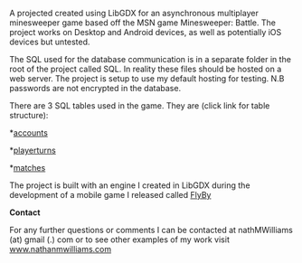 A projected created using LibGDX for an asynchronous multiplayer minesweeper game based off the MSN game Minesweeper: Battle. The project works on Desktop and Android devices, as well as potentially iOS devices but untested. 

The SQL used for the database communication is in a separate folder in the root of the project called SQL. In reality these files should be hosted on a web server. The project is setup to use my default hosting for testing. N.B passwords are not encrypted in the database.

There are 3 SQL tables used in the game. They are (click link for table structure):

*[accounts](http://www.nathanmwilliams.com/SQL/MinesweeperBattle/accounts.html)

*[playerturns](http://www.nathanmwilliams.com/SQL/MinesweeperBattle/playerturns.html)

*[matches](http://www.nathanmwilliams.com/SQL/MinesweeperBattle/matches.html)

The project is built with an engine I created in LibGDX during the development of a mobile game I released called [FlyBy](http://www.nathanmwilliams.com/?cat=3)

**Contact**

For any further questions or comments I can be contacted at nathMWilliams (at) gmail (.) com or to see other examples of my work visit www.nathanmwilliams.com